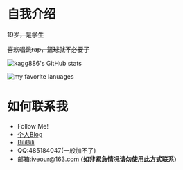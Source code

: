 # 自我介绍
~~19岁，是学生~~

~~喜欢唱跳rap，篮球就不必要了~~

![kagg886's GitHub stats](https://github-readme-stats.vercel.app/api?username=kagg886&show_icons=true&theme=radical)

![my favorite lanuages](https://github-readme-stats.vercel.app/api/top-langs/?username=kagg886&layout=compact&hide_border=true&langs_count=50)

# 如何联系我
- Follow Me!
- [个人Blog](https://kagg886.top)
- [BiliBili](https://space.bilibili.com/24616557)
- QQ:485184047(一般加不了)
- 邮箱:iveour@163.com **(如非紧急情况请勿使用此方式联系)**

